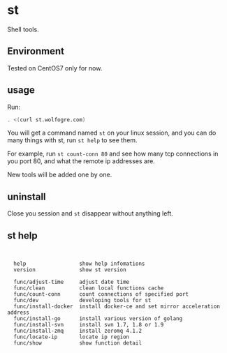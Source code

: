 # st
Shell tools.

## Environment

Tested on CentOS7 only for now.

## usage

Run:

```bash
. <(curl st.wolfogre.com)
```

You will get a command named `st` on your linux session, and you can do many things with st, run `st help` to see them.

For example, run `st count-conn 80` and see how many tcp connections in you port 80, and what the remote ip addresses are.

New tools will be added one by one.

## uninstall

Close you session and `st` disappear without anything left.

## st help

```


  help                 show help infomations
  version              show st version

  func/adjust-time     adjust date time
  func/clean           clean local functions cache
  func/count-conn      count connections of specified port
  func/dev             developing tools for st
  func/install-docker  install docker-ce and set mirror acceleration address
  func/install-go      install various version of golang
  func/install-svn     install svn 1.7, 1.8 or 1.9
  func/install-zmq     install zeromq 4.1.2
  func/locate-ip       locate ip region
  func/show            show function detail


```
